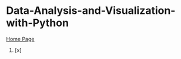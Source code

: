 # Data-Analysis-and-Visualization-with-Python
[Home Page](https://github.com/zubeydeulukok)

01. [x] []('./')
